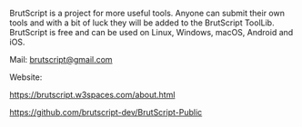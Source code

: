 BrutScript is a project for more useful tools.
Anyone can submit their own tools and with a bit of luck they will be added to the BrutScript ToolLib.
BrutScript is free and can be used on Linux, Windows, macOS, Android and iOS.

Mail: brutscript@gmail.com

Website:

https://brutscript.w3spaces.com/about.html

https://github.com/brutscript-dev/BrutScript-Public


